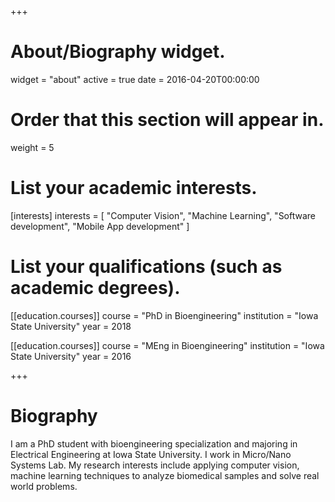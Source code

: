 +++
# About/Biography widget.
widget = "about"
active = true
date = 2016-04-20T00:00:00

# Order that this section will appear in.
weight = 5

# List your academic interests.
[interests]
  interests = [
    "Computer Vision",
    "Machine Learning",
    "Software development",
    "Mobile App development"
  ]

# List your qualifications (such as academic degrees).
[[education.courses]]
  course = "PhD in Bioengineering"
  institution = "Iowa State University"
  year = 2018

[[education.courses]]
  course = "MEng in Bioengineering"
  institution = "Iowa State University"
  year = 2016
 
+++

# Biography

I am a PhD student with bioengineering specialization and majoring in Electrical Engineering at Iowa State University. I work in Micro/Nano Systems Lab. My research interests include applying computer vision, machine learning techniques to analyze biomedical samples and solve real world problems.

